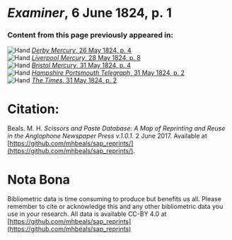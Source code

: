 # *Examiner*, 6 June 1824, p. 1  
  
### Content from this page previously appeared in:  
![Hand](http://scissorsandpaste.net/wp-content/uploads/2017/06/smallhandpointer.png) [*Derby Mercury*, 26 May 1824, p. 4](https://mhbeals.github.io/sap_html/Derby-Mercury/Derby-Mercury-26-May-1824-p-4)  
![Hand](http://scissorsandpaste.net/wp-content/uploads/2017/06/smallhandpointer.png) [*Liverpool Mercury*, 28 May 1824, p. 8](https://mhbeals.github.io/sap_html/Liverpool-Mercury/Liverpool-Mercury-28-May-1824-p-8)  
![Hand](http://scissorsandpaste.net/wp-content/uploads/2017/06/smallhandpointer.png) [*Bristol Mercury*, 31 May 1824, p. 4](https://mhbeals.github.io/sap_html/Bristol-Mercury/Bristol-Mercury-31-May-1824-p-4)  
![Hand](http://scissorsandpaste.net/wp-content/uploads/2017/06/smallhandpointer.png) [*Hampshire Portsmouth Telegraph*, 31 May 1824, p. 2](https://mhbeals.github.io/sap_html/Hampshire-Portsmouth-Telegraph/Hampshire-Portsmouth-Telegraph-31-May-1824-p-2)  
![Hand](http://scissorsandpaste.net/wp-content/uploads/2017/06/smallhandpointer.png) [*The Times*, 31 May 1824, p. 2](https://mhbeals.github.io/sap_html/The-Times/The-Times-31-May-1824-p-2)  


# Citation: 

Beals. M. H. *Scissors and Paste Database: A Map of Reprinting and Reuse in the Anglophone Newspaper Press v.1.0.1.* 2 June 2017. Available at [https://github.com/mhbeals/sap_reprints/](https://github.com/mhbeals/sap_reprints/). 

# Nota Bona

Bibliometric data is time consuming to produce but benefits us all. Please remember to cite or acknowledge this and any other bibliometric data you use in your research. All data is available CC-BY 4.0 at [https://github.com/mhbeals/sap_reprints](https://github.com/mhbeals/sap_reprints)